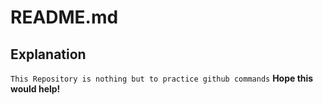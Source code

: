 # README.md
## Explanation
`
This Repository is nothing but to practice github commands
`
**Hope this would help!**

